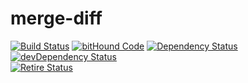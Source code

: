 # merge-diff

[![Build Status](https://travis-ci.org/barakedry/merge-diff.svg)](http://travis-ci.org/barakedry/merge-diff) [![bitHound Code](https://www.bithound.io/github/barakedry/merge-diff/badges/code.svg)](https://www.bithound.io/github/sagiegurari/simple-oracledb) [![Dependency Status](https://david-dm.org/barakedry/merge-diff.svg)](https://david-dm.org/barakedry/merge-diff) [![devDependency Status](https://david-dm.org/barakedry/merge-diff/dev-status.svg)](https://david-dm.org/barakedry/merge-diff#info=devDependencies)<br>
[![Retire Status](http://retire.insecurity.today/api/image?uri=https://raw.githubusercontent.com/barakedry/merge-diff/master/package.json)](http://retire.insecurity.today/api/image?uri=https://raw.githubusercontent.com/barakedry/merge-diff/master/package.json)
